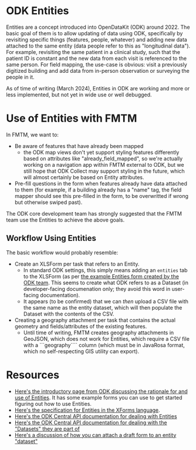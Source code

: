 # ODK Entities

Entities are a concept introduced into OpenDataKit (ODK) around 2022. The basic goal of them is to allow updating of data using ODK, specifically by revisiting specific things (features, people, whatever) and adding new data attached to the same entity (data people refer to this as "longitudinal data"). For example, revisiting the same patient in a clinical study, such that the patient ID is constant and the new data from each visit is referenced to the same person. For field mapping, the use-case is obvious: visit a previously digitized building and add data from in-person observation or surveying the people in it.

As of time of writing (March 2024), Entities in ODK are working and more or less implemented, but not yet in wide use or well debugged.

# Use of Entities with FMTM

In FMTM, we want to:

- Be aware of features that have already been mapped
  - the ODK map views don't yet support styling features differently based on attributes like "already_field_mapped", so we're actually working on a navigation app within FMTM external to ODK, but we still hope that ODK Collect may support styling in the future, which will almost certainly be based on Entity attributes.
- Pre-fill questions in the form when features already have data attached to them (for example, if a building already has a "name" tag, the field mapper should see this pre-filled in the form, to be overwritted if wrong but otherwise swiped past).

The ODK core development team has strongly suggested that the FMTM team use the Entities to achieve the above goals.

## Workflow Using Entities

The basic workflow would probably resemble:

- Create an XLSForm per task that refers to an Entity.
  - In standard ODK settings, this simply means adding an `entities` tab to the XLSForm (as per [the example Entities form created by the ODK team](https://docs.google.com/spreadsheets/d/1xboXBJhIUlhs0wlblCxcQ3DB5Ubpx2AxLDuaXh_JYyw/edit#gid=2050654322). This seems to create what ODK refers to as a Dataset (in developer-facing documenation only; they avoid this word in user-facing documentation).
  - It appears (to be confirmed) that we can _then_ upload a CSV file with the same name as the entity dataset, which will then populate the Dataset with the contents of the CSV.
- Creating a geography attachment per task that contains the actual geometry and fields/attributes of the existing features.
  - Until time of writing, FMTM creates geography attachments in GeoJSON, which does not work for Entities, which require a CSV file with a ```geography```` column (which must be in JavaRosa format, which no self-respecting GIS utility can export).

# Resources

- [Here's the introductory page from ODK discussing the rationale for and use of Entities](https://docs.getodk.org/central-entities/). It has some example forms you can use to get started figuring out how to use Entities.
- [Here's the specification for Entities in the XForms language](https://getodk.github.io/xforms-spec/entities).
- [Here's the ODK Central API documentation for dealing with Entities](https://docs.getodk.org/central-api-entity-management/)
- [Here's the ODK Central API documentation for dealing with the "Datasets" they are part of](https://docs.getodk.org/central-api-form-management/#related-datasets)
- [Here's a discussion of how you can attach a draft form to an entity "dataset"](https://docs.getodk.org/central-api-form-management/#linking-a-dataset-to-a-draft-form-attachment)
